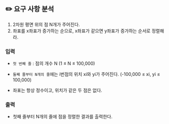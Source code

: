 ## ✏️ 요구 사항 분석

1. 2차원 평면 위의 점 N개가 주어진다.
2. 좌표를 x좌표가 증가하는 순으로, x좌표가 같으면 y좌표가 증가하는 순서로 정렬해라.

### 입력

- `첫 번째 줄` : 점의 개수 N (1 ≤ N ≤ 100,000)

- `둘째 줄부터 N개의 줄`에는 i번점의 위치 xi와 yi가 주어진다. (-100,000 ≤ xi, yi ≤ 100,000)
- 좌표는 항상 정수이고, 위치가 같은 두 점은 없다.

### 출력

- 첫째 줄부터 N개의 줄에 점을 정렬한 결과를 출력한다.
